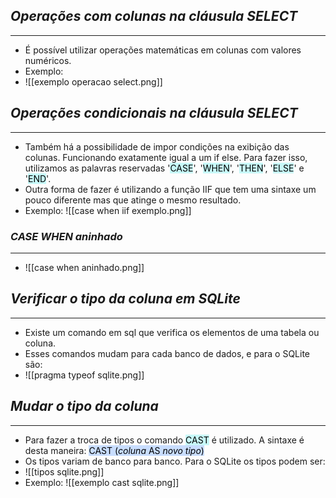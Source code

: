 ## *Operações com colunas na cláusula SELECT*
***

- É possível utilizar operações matemáticas em colunas com valores numéricos.
- Exemplo:
- ![[exemplo operacao select.png]]

## *Operações condicionais na cláusula SELECT*
***

- Também há a possibilidade de impor condições na exibição das colunas. Funcionando exatamente igual a um if else. Para fazer isso, utilizamos as palavras reservadas '<mark style="background: #ABF7F7A6;">CASE</mark>', '<mark style="background: #ABF7F7A6;">WHEN</mark>', '<mark style="background: #ABF7F7A6;">THEN</mark>', '<mark style="background: #ABF7F7A6;">ELSE</mark>' e '<mark style="background: #ABF7F7A6;">END</mark>'. 
- Outra forma de fazer é utilizando a função IIF que tem uma sintaxe um pouco diferente mas que atinge o mesmo resultado. 
- Exemplo: ![[case when iif exemplo.png]]

### *CASE WHEN aninhado*
***

- ![[case when aninhado.png]]

## *Verificar o tipo da coluna em SQLite*
***
- Existe um comando em sql que verifica os elementos de uma tabela ou coluna. 
- Esses comandos mudam para cada banco de dados, e para o SQLite são: 
- ![[pragma typeof sqlite.png]]

## *Mudar o tipo da coluna*
***

- Para fazer a troca de tipos o comando <mark style="background: #ABF7F7A6;">CAST</mark> é utilizado. A sintaxe é desta maneira: <mark style="background: #ADCCFFA6;">CAST (_coluna_ AS _novo tipo_)</mark>
- Os tipos variam de banco para banco. Para o SQLite os tipos podem ser:
- ![[tipos sqlite.png]]
- Exemplo: ![[exemplo cast sqlite.png]]

